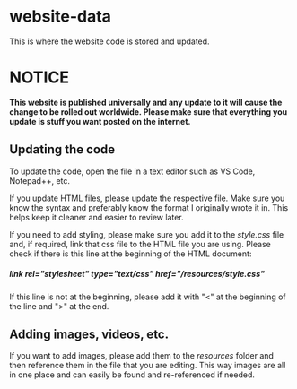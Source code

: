 # website-data
This is where the website code is stored and updated.

# NOTICE
__This website is published universally and any update to it will cause the change to be rolled out worldwide. Please make sure that everything you update is stuff you want posted on the internet.__

## Updating the code
To update the code, open the file in a text editor such as VS Code, Notepad++, etc.

If you update HTML files, please update the respective file. Make sure you know the syntax and preferably know the format I originally wrote it in. This helps keep it cleaner and easier to review later.

If you need to add styling, please make sure you add it to the *style.css* file and, if required, link that css file to the HTML file you are using. Please check if there is this line at the beginning of the HTML document:
##### link rel="stylesheet" type="text/css" href="/resources/style.css"
If this line is not at the beginning, please add it with "<" at the beginning of the line and ">" at the end.

## Adding images, videos, etc.
If you want to add images, please add them to the *resources* folder and then reference them in the file that you are editing. This way images are all in one place and can easily be found and re-referenced if needed.

